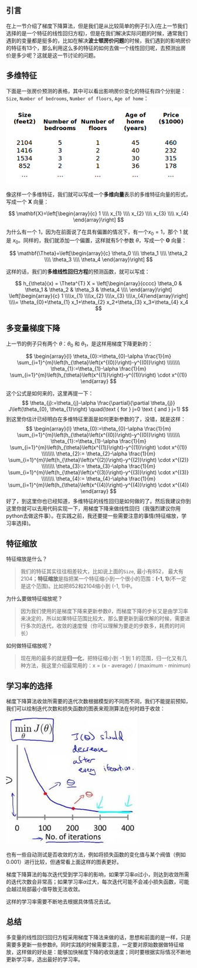 ## 引言

在上一节介绍了梯度下降算法，但是我们是从比较简单的例子引入(在上一节我们选择的是一个特征的线性回归方程)，但是在我们解决实际问题的时候，通常我们遇到的变量都是挺多的，比如在解决**波士顿房价问题**的时候，我们遇到的影响房价的特征有13个，那么利用这么多的特征的如何去做一个线性回归呢，去预测出房价是多少呢？这就是这一节讨论的问题。

## 多维特征

下面是一张房价预测的表格，其中可以看出影响房价变化的特征有四个分别是：`Size`, `Number of bedrooms`, `Number of floors`, `Age of home`：

![591785837c95bca369021efa14a8bb1c](../../../_static/images/591785837c95bca369021efa14a8bb1c.png)

像这样一个多维特征，我们就可以写成一个**多维向量**表示的多维特征向量的形式，写成一个 $\mathbf{X}$ 向量：

$$
\mathbf{X}=\left[\begin{array}{c}
1 \\\\
x_{1} \\\\
x_{2} \\\\
x_{3} \\\\
x_{4}
\end{array}\right]
$$

为什么有一个 1，因为在前面说了在具有偏置的情况下，有一个$x_0 = 1$，那个 1 就是 $x_0$。同样的，我们就添加一个偏置，这样就有5个参数 $\theta$，写成一个 $\mathbf{\Theta}$ 向量：

$$
\mathbf{\Theta}=\left[\begin{array}{c}
\theta_0 \\\\
\theta_1 \\\\
\theta_2 \\\\
\theta_3 \\\\
\theta_4
\end{array}\right]
$$

这样的话，我们的**多维线性回归方程**的预测函数，就可以写成：

$$
h_{\theta}(x) = \Theta^{T} X = \left[\begin{array}{cccc}
\theta_0 & \theta_1 & \theta_2 & \theta_3 & \theta_4 \\\\ \end{array}\right] \left[\begin{array}{c} 1 \\\\x_{1} \\\\x_{2} \\\\x_{3} \\\\x_{4}\end{array}\right] \\\\= \theta_{0}+\theta_{1} x_1+\theta_{2} x_2+\theta_{3} x_3+\theta_{4} x_4
$$


## 多变量梯度下降

上一节的例子只有两个 $\theta$：$\theta_0$ 和 $\theta_1$，是这样用梯度下降更新的：


$$
\begin{array}{l}
\theta_{0}:=\theta_{0}-\alpha \frac{1}{m} \sum_{i=1}^{m}\left(h_{\theta}\left(x^{(0)}\right)-y^{(0)}\right) 
\\\\\\\\
\theta_{1}:=\theta_{1}-\alpha \frac{1}{m} \sum_{i=1}^{m}\left(h_{\theta}\left(x^{(1)}\right)-y^{(1)}\right) \cdot x^{(1)}
\end{array}
$$


这个公式是如何来的，这里再提一下：	
$$
\theta_{j}:=\theta_{j}-\alpha \frac{\partial}{\partial \theta_{j}} J\left(\theta_{0}, \theta_{1}\right) \quad(\text { for } j=0 \text { and } j=1)
$$
到这里你估计已经明白在多维特征里面是如何更新参数的了，没错，就是这样：
$$
\begin{array}{l}
\theta_{0}:=\theta_{0}-\alpha \frac{1}{m} \sum_{i=1}^{m}\left(h_{\theta}\left(x^{(0)}\right)-y^{(0)}\right) 
\\\\\\\\
\theta_{1}:=\theta_{1}-\alpha \frac{1}{m} \sum_{i=1}^{m}\left(h_{\theta}\left(x^{(1)}\right)-y^{(1)}\right) \cdot x^{(1)}
\\\\\\\\
\theta_{2}:= \theta_{2}-\alpha \frac{1}{m} \sum_{i=1}^{m}\left(h_{\theta}\left(x^{(2)}\right)-y^{(2)}\right) \cdot x^{(2)}
\\\\\\\\
\theta_{3}:= \theta_{3}-\alpha \frac{1}{m} \sum_{i=1}^{m}\left(h_{\theta}\left(x^{(3)}\right)-y^{(3)}\right) \cdot x^{(3)}
\\\\\\\\
\theta_{4}:= \theta_{4}-\alpha \frac{1}{m} \sum_{i=1}^{m}\left(h_{\theta}\left(x^{(4)}\right)-y^{(4)}\right) \cdot x^{(4)}
\end{array}
$$
好了，到这里你也已经知道，多维特征的线性回归是如何做的了。然后我建议你到这里你就可以去用代码实现一下，用梯度下降来做线性回归（我强烈建议你用python去做这件事）。在实践之前，我还要提一些需要注意的事情(特征缩放，学习率选择)。

## 特征缩放

特征缩放是什么？

> 我们的特征其实往往相差较大，比如说上面的`Size`, 最小有852， 最大有2104；**特征缩放**是指把某一个特征缩小到一个很小的范围：**(-1, 1)**(不一定是这个范围)。比如把852和2104缩小到 (-1, 1)中。

为什么要做特征缩放呢？

> 因为我们使用的是梯度下降来更新参数$\theta$，而梯度下降的步长又是由学习率来决定的，所以如果特征范围比较大，那么要更新到最优解的时候，需要进行多次的迭代，收敛的速度慢（你可以理解为要走的步数多，耗费的时间长）

如何做特征缩放呢？

> 现在用的最多的就是**归一化**，把特征缩小到 -1 到  1 的范围，归一化又有几种方法，我这里介绍最常用的：x = (x - average) / (maximum - minimun)

## 学习率的选择

梯度下降算法收敛所需要的迭代次数根据模型的不同而不同，我们不能提前预知，我们可以绘制迭代次数和损失函数的图表来观测算法在何时趋于收敛：

![cd4e3df45c34f6a8e2bb7cd3a2849e6c](../../../_static/images/cd4e3df45c34f6a8e2bb7cd3a2849e6c.jpg)

也有一些自动测试是否收敛的方法，例如将损失函数的变化值与某个阀值（例如0.001）进行比较，但通常看上面这样的图表更好。

梯度下降算法的每次迭代受到学习率的影响，如果学习率$\alpha$过小，则达到收敛所需的迭代次数会非常高；如果学习率$\alpha$过大，每次迭代可能不会减小损失函数，可能会越过局部最小值导致无法收敛。

这样的学习率需要不断地去根据具体情况去试。

## 总结

多变量的线性回归回归方程采用梯度下降法来做的话，思想和前面的是一样，只是需要多更新一些参数$\theta$。同时实践的时候需要注意，一定要对原始数据做特征缩放，这样做的好处是：能够加快梯度下降的收敛速度；同时要根据实际情况不断地更新学习率，选出最好的学习率。